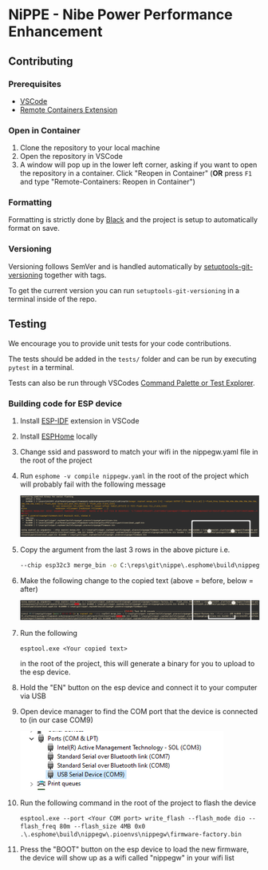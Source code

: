 # NiPPE - **Ni**be **P**ower **P**erformance **E**nhancement

## Contributing
### Prerequisites

* [VSCode](https://code.visualstudio.com/)
* [Remote Containers Extension](https://marketplace.visualstudio.com/items?itemName=ms-vscode-remote.remote-containers)

### Open in Container

1. Clone the repository to your local machine
1. Open the repository in VSCode
1. A window will pop up in the lower left corner, asking if you want to open the repository in a container. Click "Reopen in Container"
 (**OR** press `F1` and type "Remote-Containers: Reopen in Container")

### Formatting

Formatting is strictly done by [Black](https://black.readthedocs.io/en/stable/) and the project is setup to automatically format on save.

### Versioning

Versioning follows SemVer and is handled automatically by [setuptools-git-versioning](https://setuptools-git-versioning.readthedocs.io/en/stable/) together with tags.

To get the current version you can run `setuptools-git-versioning` in a terminal inside of the repo.

## Testing

We encourage you to provide unit tests for your code contributions.

The tests should be added in the `tests/` folder and can be run by executing `pytest` in a terminal.

Tests can also be run through VSCodes [Command Palette or Test Explorer](https://code.visualstudio.com/docs/python/testing#_run-tests).

### Building code for ESP device

1. Install [ESP-IDF](https://marketplace.visualstudio.com/items?itemName=espressif.esp-idf-extension) extension in VSCode
1. Install [ESPHome](https://esphome.io/guides/installing_esphome.html#windowsii) locally
1. Change ssid and password to match your wifi in the nippegw.yaml file in the root of the project
1. Run `esphome -v compile nippegw.yaml` in the root of the project which will probably fail with the following message

    ![image](.\docs\resources\compile-command-fail.png)

1. Copy the argument from the last 3 rows in the above picture i.e.

    ```bash
    --chip esp32c3 merge_bin -o C:\reps\git\nippe\.esphome\build\nippegw\.pioenvs\nippegw/firmware-factory.bin --flash_size 4MB 0x0000 C:\Users\bt6259\.platformio\packages\framework-arduinoespressif32\tools\sdk\esp32c3\bin\bootloader__40m.bin 0x8000 C:\reps\git\nippe\.esphome\build\nippegw\.pioenvs\nippegw\partitions.bin 0xe000 C:\Users\bt6259\.platformio\packages\framework-arduinoespressif32\tools\partitions\boot_app0.bin 0x10000 C:\reps\git\nippe\.esphome\build\nippegw\.pioenvs\nippegw/firmware.bin
    ```

1. Make the following change to the copied text (above = before, below = after)

    ![image](.\docs\resources\merge-fix.png)

1. Run the following

    ```
    esptool.exe <Your copied text>
    ```
    in the root of the project, this will generate a binary for you to upload to the esp device.

1. Hold the "EN" button on the esp device and connect it to your computer via USB

1. Open device manager to find the COM port that the device is connected to (in our case COM9)

    ![image](.\docs\resources\com-port.png)

1. Run the following command in the root of the project to flash the device

    ```
    esptool.exe --port <Your COM port> write_flash --flash_mode dio --flash_freq 80m --flash_size 4MB 0x0 .\.esphome\build\nippegw\.pioenvs\nippegw\firmware-factory.bin
    ```

1. Press the "BOOT" button on the esp device to load the new firmware, the device will show up as a wifi called "nippegw" in your wifi list